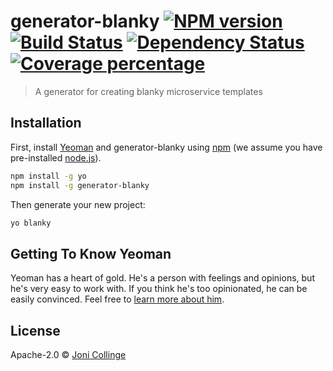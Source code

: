 # generator-blanky [![NPM version][npm-image]][npm-url] [![Build Status][travis-image]][travis-url] [![Dependency Status][daviddm-image]][daviddm-url] [![Coverage percentage][coveralls-image]][coveralls-url]
> A generator for creating blanky microservice templates

## Installation

First, install [Yeoman](http://yeoman.io) and generator-blanky using [npm](https://www.npmjs.com/) (we assume you have pre-installed [node.js](https://nodejs.org/)).

```bash
npm install -g yo
npm install -g generator-blanky
```

Then generate your new project:

```bash
yo blanky
```

## Getting To Know Yeoman

Yeoman has a heart of gold. He&#39;s a person with feelings and opinions, but he&#39;s very easy to work with. If you think he&#39;s too opinionated, he can be easily convinced. Feel free to [learn more about him](http://yeoman.io/).

## License

Apache-2.0 © [Joni Collinge](http://dotjson.uk)


[npm-image]: https://badge.fury.io/js/generator-blanky.svg
[npm-url]: https://npmjs.org/package/generator-blanky
[travis-image]: https://travis-ci.org/jjcollinge/generator-blanky.svg?branch=master
[travis-url]: https://travis-ci.org/jjcollinge/generator-blanky
[daviddm-image]: https://david-dm.org/jjcollinge/generator-blanky.svg?theme=shields.io
[daviddm-url]: https://david-dm.org/jjcollinge/generator-blanky
[coveralls-image]: https://coveralls.io/repos/jjcollinge/generator-blanky/badge.svg
[coveralls-url]: https://coveralls.io/r/jjcollinge/generator-blanky
